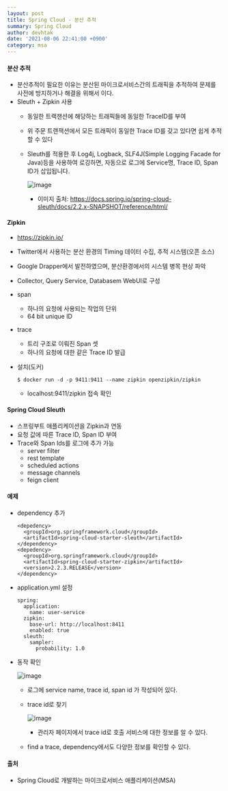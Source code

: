 ```yaml
---
layout: post
title: Spring Cloud - 분산 추적
summary: Spring Cloud
author: devhtak
date: '2021-08-06 22:41:00 +0900'
category: msa
---
```


#### 분산 추적

- 분산추적이 필요한 이유는 분산된 마이크로서비스간의 트래픽을 추적하여 문제를 사전에 방지하거나 해결을 위해서 이다.
- Sleuth + Zipkin 사용
  - 동일한 트랙잰션에 해당하는 트래픽들에 동일한 TraceID를 부여
  - 위 주문 트랜잭션에서 모든 트래픽이 동일한 Trace ID를 갖고 있다면 쉽게 추적할 수 있다
  - Sleuth를 적용한 후 Log4j, Logback, SLF4J(Simple Logging Facade for Java)등을 사용하여 로깅하면, 자동으로 로그에 Service명, Trace ID, Span ID가 삽입됩니다.
    
    ![image](https://user-images.githubusercontent.com/42403023/128593518-e13d321f-230c-48eb-a2e1-31eed8916e37.png)
  
    - 이미지 출처: https://docs.spring.io/spring-cloud-sleuth/docs/2.2.x-SNAPSHOT/reference/html/

#### Zipkin

- https://zipkin.io/
- Twitter에서 사용하는 분산 환경의 Timing 데이터 수집, 추적 시스템(오픈 소스)
- Google Drapper에서 발전하였으며, 분산환경에서의 시스템 병목 현상 파악
- Collector, Query Service, Databasem WebUI로 구성
- span
  - 하나의 요청에 사용되는 작업의 단위
  - 64 bit unique ID
- trace
  - 트리 구조로 이뤄진 Span 셋
  - 하나의 요청에 대한 같은 Trace ID 발급

- 설치(도커)
  ```
  $ docker run -d -p 9411:9411 --name zipkin openzipkin/zipkin
  ```
  - localhost:9411/zipkin 접속 확인
  

#### Spring Cloud Sleuth

- 스프링부트 애플리케이션을 Zipkin과 연동
- 요청 값에 따른 Trace ID, Span ID 부여
- Trace와 Span Ids를 로그에 추가 가능
  - server filter
  - rest template
  - scheduled actions
  - message channels
  - feign client

#### 예제

- dependency 추가
  ```
  <depedency>
    <groupId>org.springframework.cloud</groupId>
    <artifactId>spring-cloud-starter-sleuth</artifactId>
  </dependency>
  <depedency>
    <groupId>org.springframework.cloud</groupId>
    <artifactId>spring-cloud-starter-zipkin</artifactId>
    <version>2.2.3.RELEASE</version>
  </dependency>
  ```

- application.yml 설정
  ```
  spring:
    application:
      name: user-service 
    zipkin:
      base-url: http://localhost:8411
      enabled: true
    sleuth:
      sampler:
        probability: 1.0
  ```
  
- 동작 확인

  ![image](https://user-images.githubusercontent.com/42403023/128620286-d5738a7d-a0f8-4d79-a0a2-a26cfa5983c5.png)  
  
  - 로그에 service name, trace id, span id 가 작성되어 있다.

  - trace id로 찾기
    
    ![image](https://user-images.githubusercontent.com/42403023/128620322-e5cc11b9-32d3-4a74-b0a7-0e435319ca1d.png)
  
    - 관리자 페이지에서 trace id로 호출 서비스에 대한 정보를 알 수 있다.
  
  - find a trace, dependency에서도 다양한 정보를 확인할 수 있다.
  
#### 출처

- Spring Cloud로 개발하는 마이크로서비스 애플리케이션(MSA)
